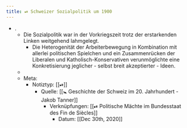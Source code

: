 ```yaml
---
title: ⏯ Schweizer Sozialpolitik um 1900
---
```


- .
	- Die Sozialpolitik war in der Vorkriegszeit trotz der erstarkenden Linken weitgehend lahmgelegt.
		- Die Heterogenität der Arbeiterbewegung in Kombination mit allerlei politischen Spielchen und ein Zusammenrücken der Liberalen und Katholisch-Konservativen verunmöglichte eine Konkretisierung jeglicher - selbst breit akzeptierter - Ideen.
	-
	- Meta:
		- Notiztyp: [[⏯]]
			- Quelle: [[🚼 Geschichte der Schweiz im 20. Jahrhundert - Jakob Tanner]]
				- Verknüpfungen: [[⏯ Politische Mächte im Bundesstaat des Fin de Siècles]]
					- Datum: [[Dec 30th, 2020]]